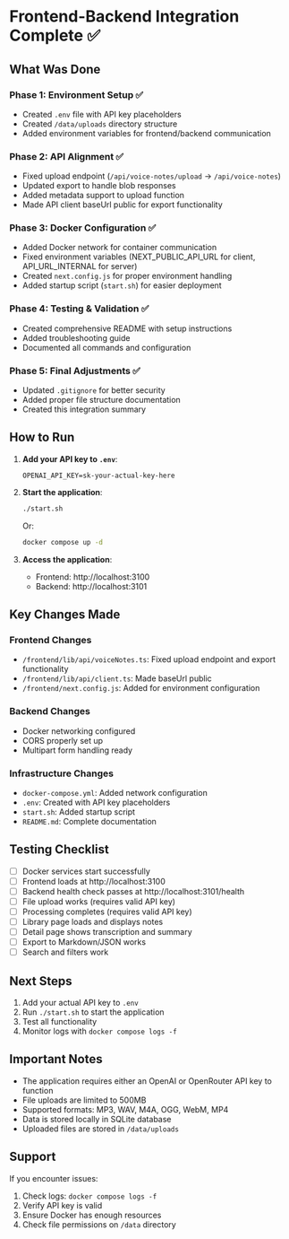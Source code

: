 # Frontend-Backend Integration Complete ✅

## What Was Done

### Phase 1: Environment Setup ✅
- Created `.env` file with API key placeholders
- Created `/data/uploads` directory structure
- Added environment variables for frontend/backend communication

### Phase 2: API Alignment ✅
- Fixed upload endpoint (`/api/voice-notes/upload` → `/api/voice-notes`)
- Updated export to handle blob responses
- Added metadata support to upload function
- Made API client baseUrl public for export functionality

### Phase 3: Docker Configuration ✅
- Added Docker network for container communication
- Fixed environment variables (NEXT_PUBLIC_API_URL for client, API_URL_INTERNAL for server)
- Created `next.config.js` for proper environment handling
- Added startup script (`start.sh`) for easier deployment

### Phase 4: Testing & Validation ✅
- Created comprehensive README with setup instructions
- Added troubleshooting guide
- Documented all commands and configuration

### Phase 5: Final Adjustments ✅
- Updated `.gitignore` for better security
- Added proper file structure documentation
- Created this integration summary

## How to Run

1. **Add your API key to `.env`**:
   ```
   OPENAI_API_KEY=sk-your-actual-key-here
   ```

2. **Start the application**:
   ```bash
   ./start.sh
   ```
   Or:
   ```bash
   docker compose up -d
   ```

3. **Access the application**:
   - Frontend: http://localhost:3100
   - Backend: http://localhost:3101

## Key Changes Made

### Frontend Changes
- `/frontend/lib/api/voiceNotes.ts`: Fixed upload endpoint and export functionality
- `/frontend/lib/api/client.ts`: Made baseUrl public
- `/frontend/next.config.js`: Added for environment configuration

### Backend Changes
- Docker networking configured
- CORS properly set up
- Multipart form handling ready

### Infrastructure Changes
- `docker-compose.yml`: Added network configuration
- `.env`: Created with API key placeholders
- `start.sh`: Added startup script
- `README.md`: Complete documentation

## Testing Checklist

- [ ] Docker services start successfully
- [ ] Frontend loads at http://localhost:3100
- [ ] Backend health check passes at http://localhost:3101/health
- [ ] File upload works (requires valid API key)
- [ ] Processing completes (requires valid API key)
- [ ] Library page loads and displays notes
- [ ] Detail page shows transcription and summary
- [ ] Export to Markdown/JSON works
- [ ] Search and filters work

## Next Steps

1. Add your actual API key to `.env`
2. Run `./start.sh` to start the application
3. Test all functionality
4. Monitor logs with `docker compose logs -f`

## Important Notes

- The application requires either an OpenAI or OpenRouter API key to function
- File uploads are limited to 500MB
- Supported formats: MP3, WAV, M4A, OGG, WebM, MP4
- Data is stored locally in SQLite database
- Uploaded files are stored in `/data/uploads`

## Support

If you encounter issues:
1. Check logs: `docker compose logs -f`
2. Verify API key is valid
3. Ensure Docker has enough resources
4. Check file permissions on `/data` directory